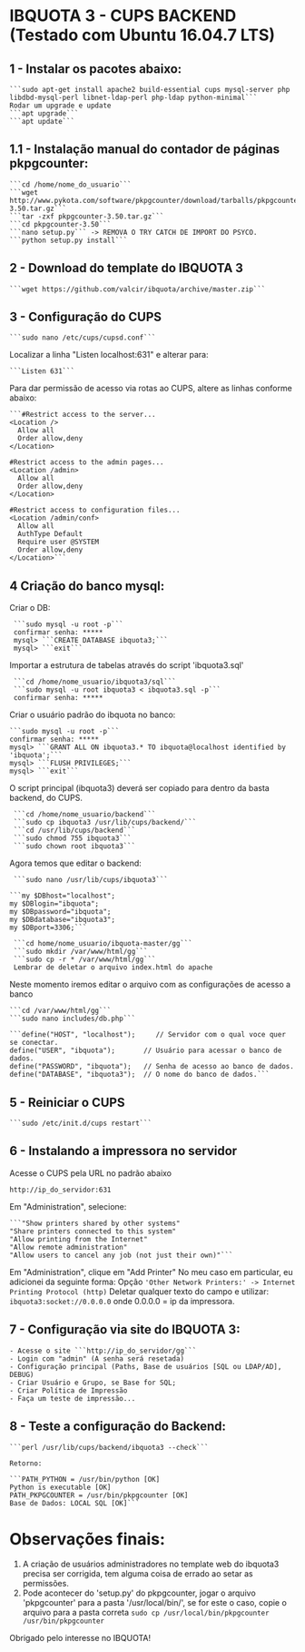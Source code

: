 # IBQUOTA 3 - CUPS BACKEND (Testado com Ubuntu 16.04.7 LTS)

## 1 - Instalar os pacotes abaixo:

    ```sudo apt-get install apache2 build-essential cups mysql-server php libdbd-mysql-perl libnet-ldap-perl php-ldap python-minimal```
	Rodar um upgrade e update
    ```apt upgrade```
    ```apt update```

   
## 1.1 - Instalação manual do contador de páginas pkpgcounter:

    ```cd /home/nome_do_usuario```
    ```wget http://www.pykota.com/software/pkpgcounter/download/tarballs/pkpgcounter-3.50.tar.gz```
    ```tar -zxf pkpgcounter-3.50.tar.gz```
    ```cd pkpgcounter-3.50```
    ```nano setup.py``` -> REMOVA O TRY CATCH DE IMPORT DO PSYCO.
    ```python setup.py install```


## 2 - Download do template do IBQUOTA 3

    ```wget https://github.com/valcir/ibquota/archive/master.zip```
    
   

## 3 - Configuração do CUPS

    ```sudo nano /etc/cups/cupsd.conf```

Localizar a linha "Listen localhost:631" e alterar para:

    ```Listen 631```

Para dar permissão de acesso via rotas ao CUPS, altere as linhas conforme abaixo:

    ```#Restrict access to the server...
    <Location />
      Allow all
      Order allow,deny
    </Location>

    #Restrict access to the admin pages...
    <Location /admin>
      Allow all
      Order allow,deny
    </Location>

    #Restrict access to configuration files...
    <Location /admin/conf>
      Allow all
      AuthType Default
      Require user @SYSTEM
      Order allow,deny
    </Location>```

## 4 Criação do banco mysql:
 
Criar o DB:

     ```sudo mysql -u root -p```
     confirmar senha: *****
     mysql> ```CREATE DATABASE ibquota3;```
     mysql> ```exit```

Importar a estrutura de tabelas através do script 'ibquota3.sql'
    
     ```cd /home/nome_usuario/ibquota3/sql```
     ```sudo mysql -u root ibquota3 < ibquota3.sql -p```
     confirmar senha: *****
     

Criar o usuário padrão do ibquota no banco:

    ```sudo mysql -u root -p```
    confirmar senha: *****
    mysql> ```GRANT ALL ON ibquota3.* TO ibquota@localhost identified by 'ibquota';```
    mysql> ```FLUSH PRIVILEGES;```
    mysql> ```exit```
 
O script principal (ibquota3) deverá ser copiado para dentro da basta backend, do CUPS.

     ```cd /home/nome_usuario/backend```
     ```sudo cp ibquota3 /usr/lib/cups/backend/```
     ```cd /usr/lib/cups/backend```
     ```sudo chmod 755 ibquota3```
     ```sudo chown root ibquota3```

Agora temos que editar o backend:

     ```sudo nano /usr/lib/cups/ibquota3```

    ```my $DBhost="localhost";
    my $DBlogin="ibquota";
    my $DBpassword="ibquota";
    my $DBdatabase="ibquota3";
    my $DBport=3306;```
 
     ```cd home/nome_usuario/ibquota-master/gg```
     ```sudo mkdir /var/www/html/gg```
     ```sudo cp -r * /var/www/html/gg```
     Lembrar de deletar o arquivo index.html do apache

Neste momento iremos editar o arquivo com as configurações de acesso a banco

    ```cd /var/www/html/gg```
    ```sudo nano includes/db.php```

    ```define("HOST", "localhost");     // Servidor com o qual voce quer se conectar.
    define("USER", "ibquota");       // Usuário para acessar o banco de dados. 
    define("PASSWORD", "ibquota");   // Senha de acesso ao banco de dados. 
    define("DATABASE", "ibquota3");  // O nome do banco de dados.```

## 5 - Reiniciar o CUPS

    ```sudo /etc/init.d/cups restart```

## 6 - Instalando a impressora no servidor

Acesse o CUPS pela URL no padrão abaixo

```http://ip_do_servidor:631```

Em "Administration", selecione:

    ```"Show printers shared by other systems"
    "Share printers connected to this system"
    "Allow printing from the Internet"
    "Allow remote administration"
    "Allow users to cancel any job (not just their own)"```

Em "Administration", clique em "Add Printer"
    No meu caso em particular, eu adicionei da seguinte forma:
    Opção ```'Other Network Printers:' -> Internet Printing Protocol (http)```
    Deletar qualquer texto do campo e utilizar: 
    ```ibquota3:socket://0.0.0.0``` 
    onde 0.0.0.0 = ip da impressora.

## 7 - Configuração via site do IBQUOTA 3:

    - Acesse o site ```http://ip_do_servidor/gg```
    - Login com "admin" (A senha será resetada)
    - Configuração principal (Paths, Base de usuários [SQL ou LDAP/AD], DEBUG)
    - Criar Usuário e Grupo, se Base for SQL;
    - Criar Política de Impressão
    - Faça um teste de impressão... 
    
## 8 - Teste a configuração do Backend:

    ```perl /usr/lib/cups/backend/ibquota3 --check```
    
	Retorno:
	
	```PATH_PYTHON = /usr/bin/python [OK]
    Python is executable [OK]
    PATH_PKPGCOUNTER = /usr/bin/pkpgcounter [OK]
    Base de Dados: LOCAL SQL [OK]```
	
	
# Observações finais:
1) A criação de usuários administradores no template web do ibquota3 precisa ser corrigida, tem alguma coisa de errado ao setar as permissões.
2) Pode acontecer do 'setup.py' do pkpgcounter, jogar o arquivo 'pkpgcounter' para a pasta '/usr/local/bin/', se for este o caso, copie o arquivo para a pasta correta
    ```sudo cp /usr/local/bin/pkpgcounter /usr/bin/pkpgcounter```
    

Obrigado pelo interesse no IBQUOTA!

